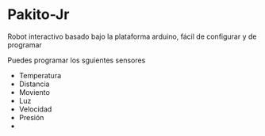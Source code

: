# Pakito-Jr
Robot interactivo basado bajo la plataforma arduino, fácil de configurar y de programar


Puedes programar los sguientes sensores
- Temperatura  
- Distancia 
- Moviento
- Luz
- Velocidad
- Presión
- 


